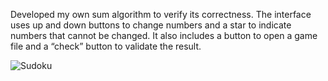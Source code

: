 Developed my own sum algorithm to verify its correctness. 
The interface uses up and down buttons to change numbers and a star to indicate numbers that cannot be changed. 
It also includes a button to open a game file and a “check” button to validate the result.

![Sudoku](https://github.com/user-attachments/assets/3394078e-87ce-4e17-b191-1643d24346de)

